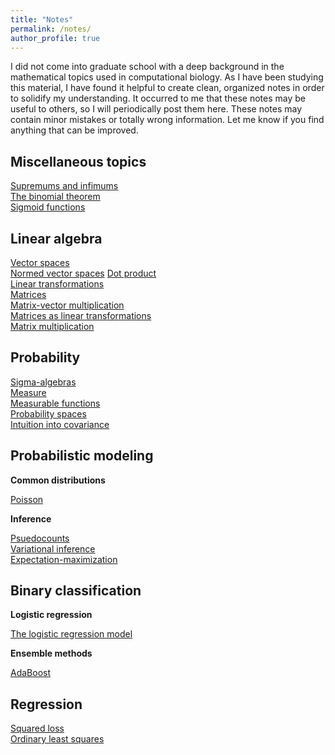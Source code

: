 ```yaml
---
title: "Notes"
permalink: /notes/
author_profile: true
---
```


I did not come into graduate school with a deep background in the mathematical topics used in computational biology. 
As I have been studying this material, I have found it helpful to create clean, organized notes in order to solidify 
my understanding. It occurred to me that these notes may be useful to others, so I will periodically post them here. 
These notes may contain minor mistakes or totally wrong information. Let me know if you find anything that can be improved.

## Miscellaneous topics

[Supremums and infimums](http://mbernste.github.io/files/notes/BoundsSupremumsInfimums.pdf)  
[The binomial theorem](http://mbernste.github.io/files/notes/BinomialTheorem.pdf)  
[Sigmoid functions](http://mbernste.github.io/files/notes/SigmoidFunction.pdf)

## Linear algebra

[Vector spaces](http://mbernste.github.io/files/notes/VectorSpaces.pdf)  
[Normed vector spaces](http://mbernste.github.io/files/notes/NormedVectorSpaces.pdf)
[Dot product](http://mbernste.github.io/files/notes/DotProduct.pdf)  
[Linear transformations](http://mbernste.github.io/files/notes/LinearTransformations.pdf)  
[Matrices](http://mbernste.github.io/files/notes/Matrices.pdf)  
[Matrix-vector multiplication](http://mbernste.github.io/files/notes/MatrixVectorMultiplication.pdf)  
[Matrices as linear transformations](http://mbernste.github.io/files/notes/MatricesAsLinearTransformations.pdf)  
[Matrix multiplication](http://mbernste.github.io/files/notes/MatrixMultiplication.pdf)

## Probability

[Sigma-algebras](http://mbernste.github.io/files/notes/SigmaAlgebras.pdf)  
[Measure](http://mbernste.github.io/files/notes/Measure.pdf)  
[Measurable functions](http://mbernste.github.io/files/notes/MeasurableFunctions.pdf)  
[Probability spaces](http://mbernste.github.io/files/notes/ProbabilitySpace.pdf)  
[Intuition into covariance](http://mbernste.github.io/files/notes/VisualizingVarianceCovariance.pdf)

## Probabilistic modeling

**Common distributions**

[Poisson](http://mbernste.github.io/files/notes/Poisson.pdf)

**Inference**

[Psuedocounts](http://mbernste.github.io/files/notes/Psuedocounts.pdf)  
[Variational inference](http://mbernste.github.io/files/notes/VariationalInference.pdf)  
[Expectation-maximization](http://mbernste.github.io/files/notes/EM.pdf)

## Binary classification

**Logistic regression**	

[The logistic regression model](http://mbernste.github.io/files/notes/LogisticRegression.pdf)

**Ensemble methods**

[AdaBoost](http://mbernste.github.io/files/notes/AdaBoost.pdf)

## Regression

[Squared loss](http://mbernste.github.io/files/notes/SquaredLoss.pdf)  
[Ordinary least squares](http://mbernste.github.io/files/notes/OrdinaryLeastSquares.pdf)




